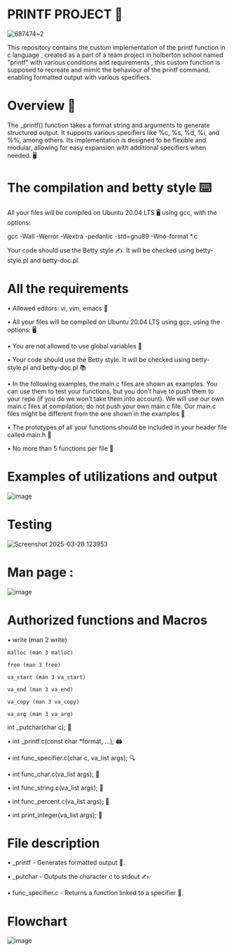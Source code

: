 # PRINTF PROJECT 🎉

![687474~2](https://github.com/user-attachments/assets/9f4bcaac-1270-43d2-acc1-a1ba2f56f6b9)

This repository contains the custom implementation of the printf function in c language , created as a part of a team project in holberton school named "printf" with various conditions and requirements , this custom function is supposed to recreate and mimic the behaviour of the printf command. enabling formatted output with various specifiers. 


# Overview 📝

The _printf() function takes a format string and arguments to generate structured output. It supports various specifiers like %c, %s, %d, %i, and %%, among others. Its implementation is designed to be flexible and modular, allowing for easy expansion with additional specifiers when needed. 🖥️

# The compilation and betty style ⌨️ 

All your files will be compiled on Ubuntu 20.04 LTS 🖥️ using gcc, with the options:

gcc -Wall -Werror -Wextra -pedantic -std=gnu89 -Wno-format *.c 

Your code should use the Betty style ✍️. It will be checked using betty-style.pl and betty-doc.pl.

# All the requirements 

• Allowed editors: vi, vim, emacs 📝

• All your files will be compiled on Ubuntu 20.04 LTS using gcc, using the options: 🖥️

• You are not allowed to use global variables 🚫

• Your code should use the Betty style. It will be checked using betty-style.pl and betty-doc.pl 📚

• In the following examples, the main.c files are shown as examples. You can use them to test your functions, but you don’t have to push them to your repo (if you do we won’t take them into account). We will use our own main.c files at compilation; do not push your own main.c file. Our main.c files might be different from the one shown in the examples 🔧

• The prototypes of all your functions should be included in your header file called main.h 📑

• No more than 5 functions per file 📂

    
# Examples of utilizations and output 

![image](https://github.com/user-attachments/assets/0b8053af-d46c-4056-a4fd-dd1b98dd2c32)



# Testing 

![Screenshot 2025-03-28 123953](https://github.com/user-attachments/assets/89288894-dd52-4e45-a846-48cfcf2bc089)

# Man page : 

![image](https://github.com/user-attachments/assets/c78d025c-762d-482d-897c-ee8c841fdfb0)



# Authorized functions and Macros  

•
    write (man 2 write)
    
    malloc (man 3 malloc)
    
    free (man 3 free)
    
    va_start (man 3 va_start)
    
    va_end (man 3 va_end)
    
    va_copy (man 3 va_copy)
    
    va_arg (man 3 va_arg)


int _putchar(char c); 🎯

• int _printf.c(const char *format, ...); 🖨️

• int func_specifier.c(char c, va_list args); 🔍

• int func_char.c(va_list args); 🔡

• int func_string.c(va_list args); 📝

• int func_percent.c(va_list args); 🎯

• int print_integer(va_list args); 🔢

# File description 

• _printf - Generates formatted output 🎯.

• _putchar - Outputs the character c to stdout ✍️.

• func_specifier.c - Returns a function linked to a specifier 🔎.


# Flowchart
![image](https://github.com/user-attachments/assets/ca036a22-8553-44a1-8b79-27dffd55305f)



